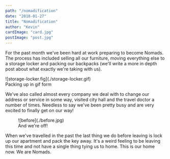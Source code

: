 ```yaml
---
path: "/nomadification"
date: "2018-01-27"
title: "Nomadification"
author: "Kevin"
cardImage: "card.jpg"
postImage: "post.jpg"
---
```


For the past month we've been hard at work preparing to become Nomads. The process has included selling all our furniture, moving everything else to a storage locker and packing our backpacks (we'll write a more in depth post about what exactly we're taking with us).

<div className="gif">
  ![storage-locker.fig](./storage-locker.gif)
  <figcaption>Packing up in gif form</figcaption>
</div>

We've also called almost every company we deal with to change our address or service in some way, visited city hall and the travel doctor a number of times. Needless to say we've been pretty busy and are very excited to finally get on our way!

<figure>
  ![before](./before.jpg)
  <figcaption>And we're off!</figcaption>
</figure>

When we've travelled in the past the last thing we do before leaving is lock up our apartment and pack the key away. It's a weird feeling to be leaving this time and not have a single thing tying us to home. This is our home now. We are Nomads.
